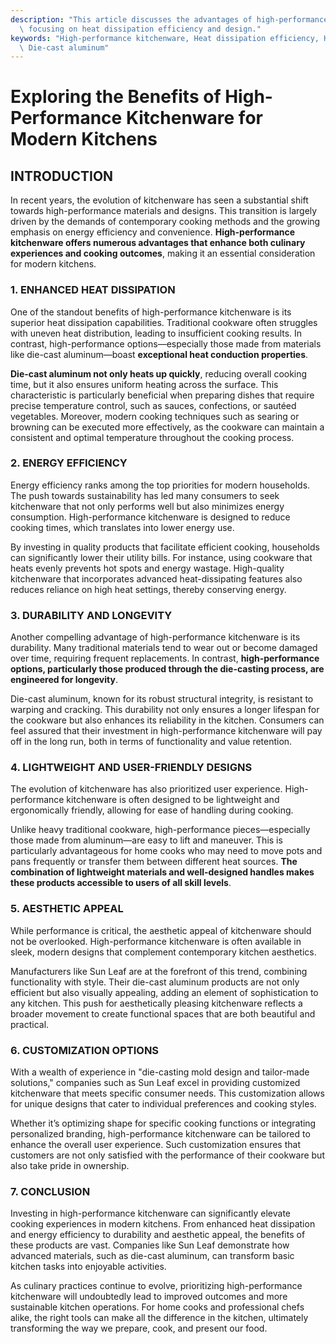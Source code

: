 ```yaml
---
description: "This article discusses the advantages of high-performance kitchenware in modern kitchens,\
  \ focusing on heat dissipation efficiency and design."
keywords: "High-performance kitchenware, Heat dissipation efficiency, Heat dissipation performance,\
  \ Die-cast aluminum"
---
```

# Exploring the Benefits of High-Performance Kitchenware for Modern Kitchens

## INTRODUCTION

In recent years, the evolution of kitchenware has seen a substantial shift towards high-performance materials and designs. This transition is largely driven by the demands of contemporary cooking methods and the growing emphasis on energy efficiency and convenience. **High-performance kitchenware offers numerous advantages that enhance both culinary experiences and cooking outcomes**, making it an essential consideration for modern kitchens.

### 1. ENHANCED HEAT DISSIPATION

One of the standout benefits of high-performance kitchenware is its superior heat dissipation capabilities. Traditional cookware often struggles with uneven heat distribution, leading to insufficient cooking results. In contrast, high-performance options—especially those made from materials like die-cast aluminum—boast **exceptional heat conduction properties**. 

**Die-cast aluminum not only heats up quickly**, reducing overall cooking time, but it also ensures uniform heating across the surface. This characteristic is particularly beneficial when preparing dishes that require precise temperature control, such as sauces, confections, or sautéed vegetables. Moreover, modern cooking techniques such as searing or browning can be executed more effectively, as the cookware can maintain a consistent and optimal temperature throughout the cooking process.

### 2. ENERGY EFFICIENCY

Energy efficiency ranks among the top priorities for modern households. The push towards sustainability has led many consumers to seek kitchenware that not only performs well but also minimizes energy consumption. High-performance kitchenware is designed to reduce cooking times, which translates into lower energy use. 

By investing in quality products that facilitate efficient cooking, households can significantly lower their utility bills. For instance, using cookware that heats evenly prevents hot spots and energy wastage. High-quality kitchenware that incorporates advanced heat-dissipating features also reduces reliance on high heat settings, thereby conserving energy.

### 3. DURABILITY AND LONGEVITY

Another compelling advantage of high-performance kitchenware is its durability. Many traditional materials tend to wear out or become damaged over time, requiring frequent replacements. In contrast, **high-performance options, particularly those produced through the die-casting process, are engineered for longevity**. 

Die-cast aluminum, known for its robust structural integrity, is resistant to warping and cracking. This durability not only ensures a longer lifespan for the cookware but also enhances its reliability in the kitchen. Consumers can feel assured that their investment in high-performance kitchenware will pay off in the long run, both in terms of functionality and value retention.

### 4. LIGHTWEIGHT AND USER-FRIENDLY DESIGNS

The evolution of kitchenware has also prioritized user experience. High-performance kitchenware is often designed to be lightweight and ergonomically friendly, allowing for ease of handling during cooking. 

Unlike heavy traditional cookware, high-performance pieces—especially those made from aluminum—are easy to lift and maneuver. This is particularly advantageous for home cooks who may need to move pots and pans frequently or transfer them between different heat sources. **The combination of lightweight materials and well-designed handles makes these products accessible to users of all skill levels**.

### 5. AESTHETIC APPEAL

While performance is critical, the aesthetic appeal of kitchenware should not be overlooked. High-performance kitchenware is often available in sleek, modern designs that complement contemporary kitchen aesthetics. 

Manufacturers like Sun Leaf are at the forefront of this trend, combining functionality with style. Their die-cast aluminum products are not only efficient but also visually appealing, adding an element of sophistication to any kitchen. This push for aesthetically pleasing kitchenware reflects a broader movement to create functional spaces that are both beautiful and practical.

### 6. CUSTOMIZATION OPTIONS

With a wealth of experience in "die-casting mold design and tailor-made solutions," companies such as Sun Leaf excel in providing customized kitchenware that meets specific consumer needs. This customization allows for unique designs that cater to individual preferences and cooking styles. 

Whether it’s optimizing shape for specific cooking functions or integrating personalized branding, high-performance kitchenware can be tailored to enhance the overall user experience. Such customization ensures that customers are not only satisfied with the performance of their cookware but also take pride in ownership.

### 7. CONCLUSION

Investing in high-performance kitchenware can significantly elevate cooking experiences in modern kitchens. From enhanced heat dissipation and energy efficiency to durability and aesthetic appeal, the benefits of these products are vast. Companies like Sun Leaf demonstrate how advanced materials, such as die-cast aluminum, can transform basic kitchen tasks into enjoyable activities. 

As culinary practices continue to evolve, prioritizing high-performance kitchenware will undoubtedly lead to improved outcomes and more sustainable kitchen operations. For home cooks and professional chefs alike, the right tools can make all the difference in the kitchen, ultimately transforming the way we prepare, cook, and present our food.
